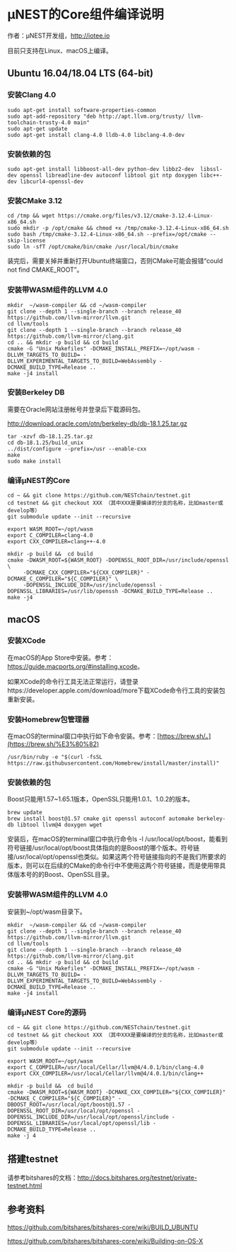 # μNEST的Core组件编译说明

作者：μNEST开发组，http://iotee.io



目前只支持在Linux、macOS上编译。

## Ubuntu 16.04/18.04 LTS (64-bit)

### 安装Clang 4.0

```
sudo apt-get install software-properties-common
sudo apt-add-repository "deb http://apt.llvm.org/trusty/ llvm-toolchain-trusty-4.0 main"
sudo apt-get update
sudo apt-get install clang-4.0 lldb-4.0 libclang-4.0-dev
```

### 安装依赖的包

```
sudo apt-get install libboost-all-dev python-dev libbz2-dev  libssl-dev openssl libreadline-dev autoconf libtool git ntp doxygen libc++-dev libcurl4-openssl-dev
```

### 安装CMake 3.12

```
cd /tmp && wget https://cmake.org/files/v3.12/cmake-3.12.4-Linux-x86_64.sh
sudo mkdir -p /opt/cmake && chmod +x /tmp/cmake-3.12.4-Linux-x86_64.sh
sudo bash /tmp/cmake-3.12.4-Linux-x86_64.sh --prefix=/opt/cmake --skip-license
sudo ln -sfT /opt/cmake/bin/cmake /usr/local/bin/cmake
```

装完后，需要关掉并重新打开Ubuntu终端窗口，否则CMake可能会报错“could not find CMAKE_ROOT”。

### 安装带WASM组件的LLVM 4.0

```
mkdir  ~/wasm-compiler && cd ~/wasm-compiler
git clone --depth 1 --single-branch --branch release_40 https://github.com/llvm-mirror/llvm.git
cd llvm/tools
git clone --depth 1 --single-branch --branch release_40 https://github.com/llvm-mirror/clang.git
cd .. && mkdir -p build && cd build
cmake -G "Unix Makefiles" -DCMAKE_INSTALL_PREFIX=~/opt/wasm -DLLVM_TARGETS_TO_BUILD= -DLLVM_EXPERIMENTAL_TARGETS_TO_BUILD=WebAssembly -DCMAKE_BUILD_TYPE=Release ..
make -j4 install
```

### 安装Berkeley DB

需要在Oracle网站注册帐号并登录后下载源码包。

http://download.oracle.com/otn/berkeley-db/db-18.1.25.tar.gz

```
tar -xzvf db-18.1.25.tar.gz
cd db-18.1.25/build_unix
../dist/configure --prefix=/usr --enable-cxx
make
sudo make install
```

### 编译μNEST的Core

```
cd ~ && git clone https://github.com/NESTchain/testnet.git
cd testnet && git checkout XXX （其中XXX是要编译的分支的名称，比如master或develop等）
git submodule update --init --recursive

export WASM_ROOT=~/opt/wasm
export C_COMPILER=clang-4.0
export CXX_COMPILER=clang++-4.0

mkdir -p build &&  cd build
cmake -DWASM_ROOT=${WASM_ROOT} -DOPENSSL_ROOT_DIR=/usr/include/openssl \
     -DCMAKE_CXX_COMPILER="${CXX_COMPILER}" -DCMAKE_C_COMPILER="${C_COMPILER}" \
     -DOPENSSL_INCLUDE_DIR=/usr/include/openssl -DOPENSSL_LIBRARIES=/usr/lib/openssh -DCMAKE_BUILD_TYPE=Release ..
make -j4
```

## macOS

### 安装XCode

在macOS的App Store中安装。参考：<https://guide.macports.org/#installing.xcode>。

如果XCode的命令行工具无法正常运行，请登录https://developer.apple.com/download/more下载XCode命令行工具的安装包重新安装。

### 安装Homebrew包管理器

在macOS的terminal窗口中执行如下命令安装。参考：[https://brew.sh/。](https://brew.sh/%E3%80%82)

```
/usr/bin/ruby -e "$(curl -fsSL https://raw.githubusercontent.com/Homebrew/install/master/install)"
```

### 安装依赖的包

Boost只能用1.57~1.65.1版本，OpenSSL只能用1.0.1、1.0.2的版本。

```
brew update
brew install boost@1.57 cmake git openssl autoconf automake berkeley-db libtool llvm@4 doxygen wget
```

安装后，在macOS的terminal窗口中执行命令ls -l /usr/local/opt/boost，能看到符号链接/usr/local/opt/boost具体指向的是Boost的哪个版本。符号链接/usr/local/opt/openssl也类似。如果这两个符号链接指向的不是我们所要求的版本，则可以在后续的CMake的命令行中不使用这两个符号链接，而是使用带具体版本号的的Boost、OpenSSL目录。

### 安装带WASM组件的LLVM 4.0

安装到~/opt/wasm目录下。

```
mkdir  ~/wasm-compiler && cd ~/wasm-compiler
git clone --depth 1 --single-branch --branch release_40 https://github.com/llvm-mirror/llvm.git
cd llvm/tools
git clone --depth 1 --single-branch --branch release_40 https://github.com/llvm-mirror/clang.git
cd .. && mkdir -p build && cd build
cmake -G "Unix Makefiles" -DCMAKE_INSTALL_PREFIX=~/opt/wasm -DLLVM_TARGETS_TO_BUILD= -DLLVM_EXPERIMENTAL_TARGETS_TO_BUILD=WebAssembly -DCMAKE_BUILD_TYPE=Release ..
make -j4 install
```

### 编译μNEST Core的源码

```
cd ~ && git clone https://github.com/NESTchain/testnet.git
cd testnet && git checkout XXX （其中XXX是要编译的分支的名称，比如master或develop等）
git submodule update --init --recursive

export WASM_ROOT=~/opt/wasm
export C_COMPILER=/usr/local/Cellar/llvm@4/4.0.1/bin/clang-4.0
export CXX_COMPILER=/usr/local/Cellar/llvm@4/4.0.1/bin/clang++

mkdir -p build &&  cd build
cmake -DWASM_ROOT=${WASM_ROOT} -DCMAKE_CXX_COMPILER="${CXX_COMPILER}" -DCMAKE_C_COMPILER="${C_COMPILER}" -DBOOST_ROOT=/usr/local/opt/boost@1.57 -DOPENSSL_ROOT_DIR=/usr/local/opt/openssl -DOPENSSL_INCLUDE_DIR=/usr/local/opt/openssl/include -DOPENSSL_LIBRARIES=/usr/local/opt/openssl/lib -DCMAKE_BUILD_TYPE=Release ..
make -j 4
```

## 搭建testnet

请参考bitshares的文档：http://docs.bitshares.org/testnet/private-testnet.html



## 参考资料

https://github.com/bitshares/bitshares-core/wiki/BUILD_UBUNTU

https://github.com/bitshares/bitshares-core/wiki/Building-on-OS-X

